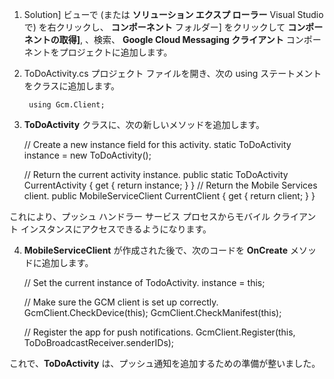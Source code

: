 1. Solution] ビューで (または **ソリューション エクスプ ローラー** Visual Studio で) を右クリックし、 **コンポーネント** フォルダー] をクリックして  **コンポーネントの取得]**, 、検索、 **Google Cloud Messaging クライアント** コンポーネントをプロジェクトに追加します。

2. ToDoActivity.cs プロジェクト ファイルを開き、次の using ステートメントをクラスに追加します。

        using Gcm.Client;

3. **ToDoActivity** クラスに、次の新しいメソッドを追加します。

     // Create a new instance field for this activity.
     static ToDoActivity instance = new ToDoActivity();
    
     // Return the current activity instance.
     public static ToDoActivity CurrentActivity
     {
         get
         {
             return instance;
         }
     }
     // Return the Mobile Services client.
     public MobileServiceClient CurrentClient
     {
         get
         {
             return client;
         }
     }

 これにより、プッシュ ハンドラー サービス プロセスからモバイル クライアント インスタンスにアクセスできるようになります。

4.  **MobileServiceClient** が作成された後で、次のコードを **OnCreate** メソッドに追加します。

    // Set the current instance of TodoActivity.
    instance = this;
    
    // Make sure the GCM client is set up correctly.
    GcmClient.CheckDevice(this);
    GcmClient.CheckManifest(this);
    
    // Register the app for push notifications.
    GcmClient.Register(this, ToDoBroadcastReceiver.senderIDs);


これで、**ToDoActivity** は、プッシュ通知を追加するための準備が整いました。




